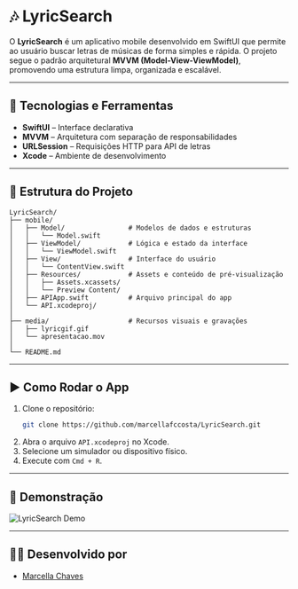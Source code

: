 
# 🎶 LyricSearch 

O **LyricSearch** é um aplicativo mobile desenvolvido em SwiftUI que permite ao usuário buscar letras de músicas de forma simples e rápida. O projeto segue o padrão arquitetural **MVVM (Model-View-ViewModel)**, promovendo uma estrutura limpa, organizada e escalável.

---

## 🔧 Tecnologias e Ferramentas

- **SwiftUI** – Interface declarativa
- **MVVM** – Arquitetura com separação de responsabilidades
- **URLSession** – Requisições HTTP para API de letras
- **Xcode** – Ambiente de desenvolvimento

---

## 🧩 Estrutura do Projeto

```
LyricSearch/
├── mobile/
│   ├── Model/                # Modelos de dados e estruturas
│   │   └── Model.swift
│   ├── ViewModel/            # Lógica e estado da interface
│   │   └── ViewModel.swift
│   ├── View/                 # Interface do usuário
│   │   └── ContentView.swift
│   ├── Resources/            # Assets e conteúdo de pré-visualização
│   │   ├── Assets.xcassets/
│   │   └── Preview Content/
│   ├── APIApp.swift          # Arquivo principal do app
│   └── API.xcodeproj/
│
├── media/                    # Recursos visuais e gravações
│   ├── lyricgif.gif
│   └── apresentacao.mov
│
└── README.md
```

---


## ▶️ Como Rodar o App

1. Clone o repositório:
   ```bash
   git clone https://github.com/marcellafccosta/LyricSearch.git
   ```
2. Abra o arquivo `API.xcodeproj` no Xcode.
3. Selecione um simulador ou dispositivo físico.
4. Execute com `Cmd + R`.

---

## 📸 Demonstração

![LyricSearch Demo](media/lyricgif.gif)

---

## 👩‍💻 Desenvolvido por

- [Marcella Chaves](https://github.com/marcellafccosta)
